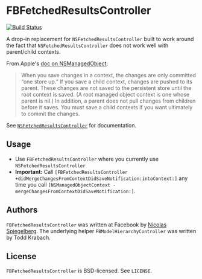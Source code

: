 FBFetchedResultsController
==========================

[![Build Status](https://travis-ci.org/facebook/FBFetchedResultsController.svg?branch=master)](https://travis-ci.org/facebook/FBFetchedResultsController)

A drop-in replacement for `NSFetchedResultsController` built to work around the fact that `NSFetchedResultsController` does not work well with parent/child contexts.

From Apple's [doc on NSManagedObject](https://developer.apple.com/library/ios/documentation/Cocoa/Reference/CoreDataFramework/Classes/NSManagedObjectContext_Class/):

> When you save changes in a context, the changes are only committed “one store up.” If you save a child context, changes are pushed to its parent. These changes are not saved to the persistent store until the root context is saved. (A root managed object context is one whose parent is nil.) In addition, a parent does not pull changes from children before it saves. You must save a child contexts if you want ultimately to commit the changes.

See [`NSFetchedResultsController`](https://developer.apple.com/library/ios/documentation/CoreData/Reference/NSFetchedResultsController_Class/) for documentation.

Usage
-----

- Use `FBFetchedResultsController` where you currently use `NSFetchedResultsController`
- **Important:** Call `[FBFetchedResultsController +didMergeChangesFromContextDidSaveNotification:intoContext:]` any time you call `[NSManagedObjectContext -mergeChangesFromContextDidSaveNotification:]`.

Authors
-------

`FBFetchedResultsController` was written at Facebook by [Nicolas Spiegelberg](https://www.facebook.com/nspiegelberg).
The underlying helper `FBModelHierarchyController` was written by Todd Krabach.

License
-------

`FBFetchedResultsController` is BSD-licensed. See `LICENSE`.
